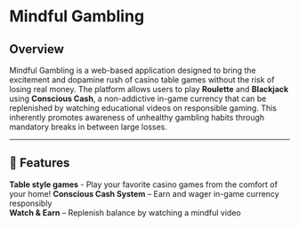 # Mindful Gambling

## Overview
Mindful Gambling is a web-based application designed to bring the excitement and dopamine rush of casino table games without the risk of losing real money. The platform allows users to play **Roulette** and **Blackjack** using **Conscious Cash**, a non-addictive in-game currency that can be replenished by watching educational videos on responsible gaming. This inherently promotes awareness of unhealthy gambling habits through mandatory breaks in between large losses.


---

## 🚀 Features
**Table style games** - Play your favorite casino games from the comfort of your home! 
**Conscious Cash System** – Earn and wager in-game currency responsibly  
**Watch & Earn** – Replenish balance by watching a mindful video  
